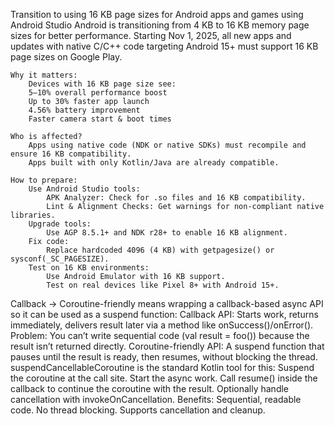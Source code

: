 Transition to using 16 KB page sizes for Android apps and games using Android Studio
	Android is transitioning from 4 KB to 16 KB memory page sizes for better performance.
	Starting Nov 1, 2025, all new apps and updates with native C/C++ code targeting Android 15+ must support 16 KB page 
		sizes on Google Play.

	Why it matters:
		Devices with 16 KB page size see:
		5–10% overall performance boost
		Up to 30% faster app launch
		4.56% battery improvement
		Faster camera start & boot times

	Who is affected?
		Apps using native code (NDK or native SDKs) must recompile and ensure 16 KB compatibility.
		Apps built with only Kotlin/Java are already compatible.

	How to prepare:
		Use Android Studio tools:
			APK Analyzer: Check for .so files and 16 KB compatibility.
			Lint & Alignment Checks: Get warnings for non-compliant native libraries.
		Upgrade tools:
			Use AGP 8.5.1+ and NDK r28+ to enable 16 KB alignment.
		Fix code:
			Replace hardcoded 4096 (4 KB) with getpagesize() or sysconf(_SC_PAGESIZE).
		Test on 16 KB environments:
			Use Android Emulator with 16 KB support.
			Test on real devices like Pixel 8+ with Android 15+.


Callback → Coroutine-friendly means wrapping a callback-based async API so it can be used as a suspend function:
 	Callback API: Starts work, returns immediately, delivers result later via a method like onSuccess()/onError().
	 Problem: You can’t write sequential code (val result = foo()) because the result isn’t returned directly.
	 Coroutine-friendly API: A suspend function that pauses until the result is ready, then resumes, without blocking the thread.
suspendCancellableCoroutine is the standard Kotlin tool for this:
	Suspend the coroutine at the call site.
	Start the async work.
	Call resume() inside the callback to continue the coroutine with the result.
	Optionally handle cancellation with invokeOnCancellation.
Benefits:
 	Sequential, readable code.
 	No thread blocking.
 	Supports cancellation and cleanup.
